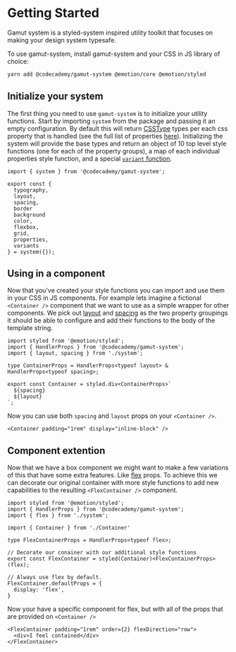 # Getting Started

Gamut system is a styled-system inspired utility toolkit that focuses on making your design system
typesafe.

To use gamut-system, install gamut-system and your CSS in JS library of choice:

```sh
yarn add @codecademy/gamut-system @emotion/core @emotion/styled
```

## Initialize your system

The first thing you need to use `gamut-system` is to initialize your utility functions.  Start by
importing `system` from the package and passing it an empty configuration.  By default this will return
[CSSType](https://github.com/frenic/csstype) types per each css property that is handled (see the full
list of properties [here](./properties.md)).  Initializing the system will provide the base types and
return an object of 10 top level style functions (one for each of the property groups), a map of each
individual properties style function, and a special [`variant` function](./variants.md).

```tsx
import { system } from '@codecademy/gamut-system';

export const {
  typography,
  layout,
  spacing,
  border
  background
  color,
  flexbox,
  grid,
  properties,
  variants
} = system({});
```

## Using in a component

Now that you've created your style functions you can import and use them in your CSS in JS components.
For example lets imagine a fictional `<Container />` component that we want to use as a simple wrapper for
other components.  We pick out [layout](./properties.md#layout) and [spacing](./properties.md#spacing) as
the two property groupings it should be able to configure and add their functions to the body of the template
string.

```tsx
import styled from '@emotion/styled';
import { HandlerProps } from '@codecademy/gamut-system';
import { layout, spacing } from './system';

type ContainerProps = HandlerProps<typeof layout> & HandlerProps<typeof spacing>;

export const Container = styled.div<ContainerProps>`
  ${spacing}
  ${layout}
`;
```

Now you can use both `spacing` and `layout` props on your `<Container />`.

```tsx
<Container padding="1rem" display="inline-block" />
```

## Component extention

Now that we have a box component we might want to make a few variations of this that have some extra features.
Like [flex](./properties.md#flex) props.  To achieve this we can decorate our original container with more style
functions to add new capabilities to the resulting `<FlexContainer />` component.

```tsx
import styled from '@emotion/styled';
import { HandlerProps } from '@codecademy/gamut-system';
import { flex } from './system';

import { Container } from './Container'

type FlexContainerProps = HandlerProps<typeof flex>;

// Decorate our conainer with our additional style functions
export const FlexContainer = styled(Container)<FlexContainerProps>(flex);

// Always use flex by default.
FlexContainer.defaultProps = {
  display: 'flex',
}
```

Now your have a specific component for flex, but with all of the props that are provided on `<Container />`

```tsx
<FlexContainer padding="1rem" order={2} flexDirection="row">
  <div>I feel contained</div>
</FlexContainer>
```
